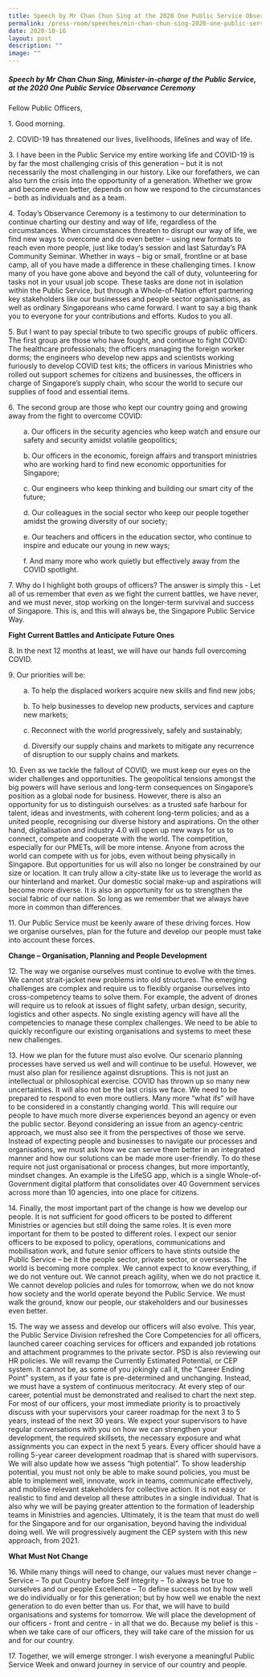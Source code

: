 ```yaml
---
title: Speech by Mr Chan Chun Sing at the 2020 One Public Service Observance Ceremony
permalink: /press-room/speeches/min-chan-chun-sing-2020-one-public-service-observance-ceremony/
date: 2020-10-16
layout: post
description: ""
image: ""
---
```

##### Speech by Mr Chan Chun Sing, Minister-in-charge of the Public Service, at the 2020 One Public Service Observance Ceremony

Fellow Public Officers,

1\. Good morning.

2\. COVID-19 has threatened our lives, livelihoods, lifelines and way of life.

3\. I have been in the Public Service my entire working life and COVID-19 is by far the most challenging crisis of this generation – but it is not necessarily the most challenging in our history. Like our forefathers, we can also turn the crisis into the opportunity of a generation. Whether we grow and become even better, depends on how we respond to the circumstances – both as individuals and as a team.

4\. Today’s Observance Ceremony is a testimony to our determination to continue charting our destiny and way of life, regardless of the circumstances. When circumstances threaten to disrupt our way of life, we find new ways to overcome and do even better – using new formats to reach even more people, just like today’s session and last Saturday’s PA Community Seminar. Whether in ways – big or small, frontline or at base camp, all of you have made a difference in these challenging times. I know many of you have gone above and beyond the call of duty, volunteering for tasks not in your usual job scope. These tasks are done not in isolation within the Public Service, but through a Whole-of-Nation effort partnering key stakeholders like our businesses and people sector organisations, as well as ordinary Singaporeans who came forward. I want to say a big thank you to everyone for your contributions and efforts. Kudos to you all.

5\. But I want to pay special tribute to two specific groups of public officers. The first group are those who have fought, and continue to fight COVID: The healthcare professionals; the officers managing the foreign worker dorms; the engineers who develop new apps and scientists working furiously to develop COVID test kits; the officers in various Ministries who rolled out support schemes for citizens and businesses, the officers in charge of Singapore’s supply chain, who scour the world to secure our supplies of food and essential items.

6\. The second group are those who kept our country going and growing away from the fight to overcome COVID:
<p style="margin-left:30px">
a. Our officers in the security agencies who keep watch and ensure our safety and security amidst volatile geopolitics;</p> 
<p style="margin-left:30px">
b. Our officers in the economic, foreign affairs and transport ministries who are working hard to find new economic opportunities for Singapore;</p> 
<p style="margin-left:30px">
c. Our engineers who keep thinking and building our smart city of the future;</p>  
<p style="margin-left:30px">	
d.&nbsp;Our colleagues in the social sector who keep our people together amidst the growing diversity of our society;&nbsp;</p>
<p style="margin-left:30px">	
e. Our teachers and officers in the education sector, who continue to inspire and educate our young in new ways;&nbsp; </p> 
<p style="margin-left:30px">	
f. And many more who work quietly but effectively away from the COVID spotlight.
</p>

7\. Why do I highlight both groups of officers? The answer is simply this - Let all of us remember that even as we fight the current battles, we have never, and we must never, stop working on the longer-term survival and success of Singapore. This is, and this will always be, the Singapore Public Service Way.

**Fight Current Battles and Anticipate Future Ones**

8\. In the next 12 months at least, we will have our hands full overcoming COVID.

9\. Our priorities will be:

<p style="margin-left:30px">
a. To help the displaced workers acquire new skills and find new jobs; </p>
<p style="margin-left:30px">
b. To help businesses to develop new products, services and capture new markets;&nbsp;</p>
<p style="margin-left:30px">
c. Reconnect with the world progressively, safely and sustainably;&nbsp;</p>
<p style="margin-left:30px">
d. Diversify our supply chains and markets to mitigate any recurrence of disruption to our supply chains and markets.
</p>

10\. Even as we tackle the fallout of COVID, we must keep our eyes on the wider challenges and opportunities. The geopolitical tensions amongst the big powers will have serious and long-term consequences on Singapore’s position as a global node for business. However, there is also an opportunity for us to distinguish ourselves: as a trusted safe harbour for talent, ideas and investments, with coherent long-term policies; and as a united people, recognising our diverse history and aspirations. On the other hand, digitalisation and industry 4.0 will open up new ways for us to connect, compete and cooperate with the world. The competition, especially for our PMETs, will be more intense. Anyone from across the world can compete with us for jobs, even without being physically in Singapore. But opportunities for us will also no longer be constrained by our size or location. It can truly allow a city-state like us to leverage the world as our hinterland and market. Our domestic social make-up and aspirations will become more diverse. It is also an opportunity for us to strengthen the social fabric of our nation. So long as we remember that we always have more in common than differences.

11\. Our Public Service must be keenly aware of these driving forces. How we organise ourselves, plan for the future and develop our people must take into account these forces.

**Change – Organisation, Planning and People Development**

12\. The way we organise ourselves must continue to evolve with the times. We cannot strait-jacket new problems into old structures. The emerging challenges are complex and require us to flexibly organise ourselves into cross-competency teams to solve them. For example, the advent of drones will require us to relook at issues of flight safety, urban design, security, logistics and other aspects. No single existing agency will have all the competencies to manage these complex challenges. We need to be able to quickly reconfigure our existing organisations and systems to meet these new challenges.

13\. How we plan for the future must also evolve. Our scenario planning processes have served us well and will continue to be useful. However, we must also plan for resilience against disruptions. This is not just an intellectual or philosophical exercise. COVID has thrown up so many new uncertainties. It will also not be the last crisis we face. We need to be prepared to respond to even more outliers. Many more “what ifs” will have to be considered in a constantly changing world. This will require our people to have much more diverse experiences beyond an agency or even the public sector. Beyond considering an issue from an agency-centric approach, we must also see it from the perspectives of those we serve. Instead of expecting people and businesses to navigate our processes and organisations, we must ask how we can serve them better in an integrated manner and how our solutions can be made more user-friendly. To do these require not just organisational or process changes, but more importantly, mindset changes. An example is the LifeSG app, which is a single Whole-of-Government digital platform that consolidates over 40 Government services across more than 10 agencies, into one place for citizens.

14\. Finally, the most important part of the change is how we develop our people. It is not sufficient for good officers to be posted to different Ministries or agencies but still doing the same roles. It is even more important for them to be posted to different roles. I expect our senior officers to be exposed to policy, operations, communications and mobilisation work, and future senior officers to have stints outside the Public Service – be it the people sector, private sector, or overseas. The world is becoming more complex. We cannot expect to know everything, if we do not venture out. We cannot preach agility, when we do not practice it. We cannot develop policies and rules for tomorrow, when we do not know how society and the world operate beyond the Public Service. We must walk the ground, know our people, our stakeholders and our businesses even better.

15\. The way we assess and develop our officers will also evolve. This year, the Public Service Division refreshed the Core Competencies for all officers, launched career coaching services for officers and expanded job rotations and attachment programmes to the private sector. PSD is also reviewing our HR policies. We will revamp the Currently Estimated Potential, or CEP system. It cannot be, as some of you jokingly call it, the “Career Ending Point” system, as if your fate is pre-determined and unchanging. Instead, we must have a system of continuous meritocracy. At every step of our career, potential must be demonstrated and realised to chart the next step. For most of our officers, your most immediate priority is to proactively discuss with your supervisors your career roadmap for the next 3 to 5 years, instead of the next 30 years. We expect your supervisors to have regular conversations with you on how we can strengthen your development, the required skillsets, the necessary exposure and what assignments you can expect in the next 5 years. Every officer should have a rolling 5-year career development roadmap that is shared with supervisors. We will also update how we assess “high potential”. To show leadership potential, you must not only be able to make sound policies, you must be able to implement well, innovate, work in teams, communicate effectively, and mobilise relevant stakeholders for collective action. It is not easy or realistic to find and develop all these attributes in a single individual. That is also why we will be paying greater attention to the formation of leadership teams in Ministries and agencies. Ultimately, it is the team that must do well for the Singapore and for our organisation, beyond having the individual doing well. We will progressively augment the CEP system with this new approach, from 2021.

**What Must Not Change**

16\. While many things will need to change, our values must never change – Service – To put Country before Self Integrity – To always be true to ourselves and our people Excellence – To define success not by how well we do individually or for this generation; but by how well we enable the next generation to do even better than us. For that, we will have to build organisations and systems for tomorrow. We will place the development of our officers - front and centre - in all that we do. Because my belief is this - when we take care of our officers, they will take care of the mission for us and for our country.

17\. Together, we will emerge stronger. I wish everyone a meaningful Public Service Week and onward journey in service of our country and people.